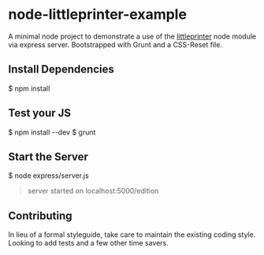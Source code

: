 # node-littleprinter-example
A minimal node project to demonstrate a use of the [littleprinter](https://npmjs.org/package/littleprinter) node module via express server. 
Bootstrapped with Grunt and a CSS-Reset file.

## Install Dependencies 
  $ npm install

## Test your JS
  $ npm install --dev
  $ grunt

## Start the Server
  $ node express/server.js
  > server started on localhost:5000/edition

## Contributing
In lieu of a formal styleguide, take care to maintain the existing coding style. Looking to add tests and a few other time savers.
  
